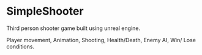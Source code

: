 # SimpleShooter
Third person shooter game built using unreal engine.

Player movement, Animation, Shooting, Health/Death, Enemy AI, Win/ Lose conditions.